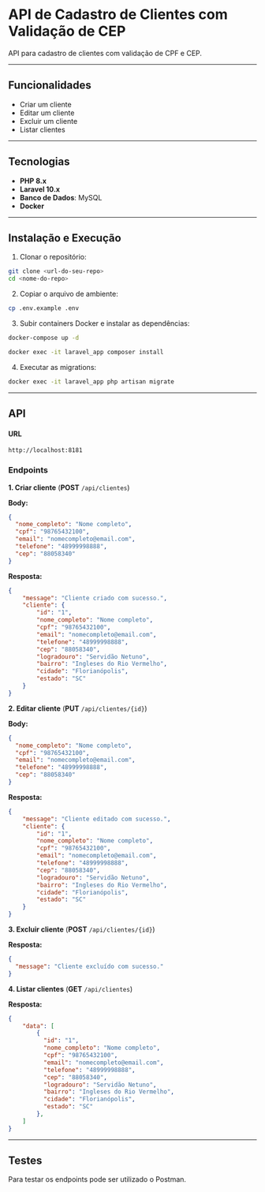   # **API de Cadastro de Clientes com Validação de CEP**

API para cadastro de clientes com validação de CPF e CEP.

---

## **Funcionalidades**

- Criar um cliente
- Editar um cliente
- Excluir um cliente
- Listar clientes 

---

## **Tecnologias**
- **PHP 8.x**
- **Laravel 10.x**
- **Banco de Dados**: MySQL
- **Docker**

---

## Instalação e Execução

1. Clonar o repositório:

```bash
git clone <url-do-seu-repo>
cd <nome-do-repo>
```

2. Copiar o arquivo de ambiente:
```bash
cp .env.example .env
```

3. Subir containers Docker e instalar as dependências:
```bash
docker-compose up -d

docker exec -it laravel_app composer install
```

4. Executar as migrations:
```bash
docker exec -it laravel_app php artisan migrate
```

---

## API

#### URL
```
http://localhost:8181
```

### Endpoints
**1. Criar cliente** (**POST** `/api/clientes`)

**Body:**
```json
{
  "nome_completo": "Nome completo",
  "cpf": "98765432100",
  "email": "nomecompleto@email.com",
  "telefone": "48999998888",
  "cep": "88058340"
}
```

**Resposta:**
```json
{
    "message": "Cliente criado com sucesso.",
    "cliente": {
        "id": "1",
        "nome_completo": "Nome completo",
        "cpf": "98765432100",
        "email": "nomecompleto@email.com",
        "telefone": "48999998888",
        "cep": "88058340",
        "logradouro": "Servidão Netuno",
        "bairro": "Ingleses do Rio Vermelho",
        "cidade": "Florianópolis",
        "estado": "SC"
    }
}
```

**2. Editar cliente** (**PUT** `/api/clientes/{id}`)

**Body:**
```json
{
  "nome_completo": "Nome completo",
  "cpf": "98765432100",
  "email": "nomecompleto@email.com",
  "telefone": "48999998888",
  "cep": "88058340"
}
```

**Resposta:**
```json
{
    "message": "Cliente editado com sucesso.",
    "cliente": {
        "id": "1",
        "nome_completo": "Nome completo",
        "cpf": "98765432100",
        "email": "nomecompleto@email.com",
        "telefone": "48999998888",
        "cep": "88058340",
        "logradouro": "Servidão Netuno",
        "bairro": "Ingleses do Rio Vermelho",
        "cidade": "Florianópolis",
        "estado": "SC"
    }
}
```

**3. Excluir cliente** (**POST** `/api/clientes/{id}`)

**Resposta:**
```json
{
  "message": "Cliente excluído com sucesso."
}
```

**4. Listar clientes** (**GET** `/api/clientes`)

**Resposta:**
```json
{
    "data": [
        {
          "id": "1",
          "nome_completo": "Nome completo",
          "cpf": "98765432100",
          "email": "nomecompleto@email.com",
          "telefone": "48999998888",
          "cep": "88058340",
          "logradouro": "Servidão Netuno",
          "bairro": "Ingleses do Rio Vermelho",
          "cidade": "Florianópolis",
          "estado": "SC"
        },
    ]
}
```

---

## Testes

Para testar os endpoints pode ser utilizado o Postman.